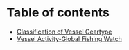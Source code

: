 # Table of contents

* [Classification of Vessel Geartype](README.md)
* [Vessel Activity-Global Fishing Watch](final\_project.Rmd)

